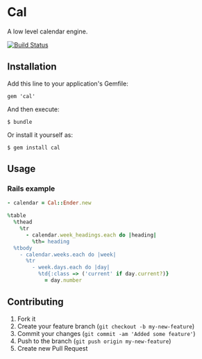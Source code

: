 # Cal

A low level calendar engine.

[![Build Status](https://secure.travis-ci.org/austinthecoder/cal.png?branch=master)](http://travis-ci.org/austinthecoder/poser)

## Installation

Add this line to your application's Gemfile:

    gem 'cal'

And then execute:

    $ bundle

Or install it yourself as:

    $ gem install cal

## Usage

### Rails example

``` ruby
- calendar = Cal::Ender.new

%table
  %thead
    %tr
      - calendar.week_headings.each do |heading|
        %th= heading
  %tbody
    - calendar.weeks.each do |week|
      %tr
        - week.days.each do |day|
          %td{:class => ('current' if day.current?)}
            = day.number
```

## Contributing

1. Fork it
2. Create your feature branch (`git checkout -b my-new-feature`)
3. Commit your changes (`git commit -am 'Added some feature'`)
4. Push to the branch (`git push origin my-new-feature`)
5. Create new Pull Request
